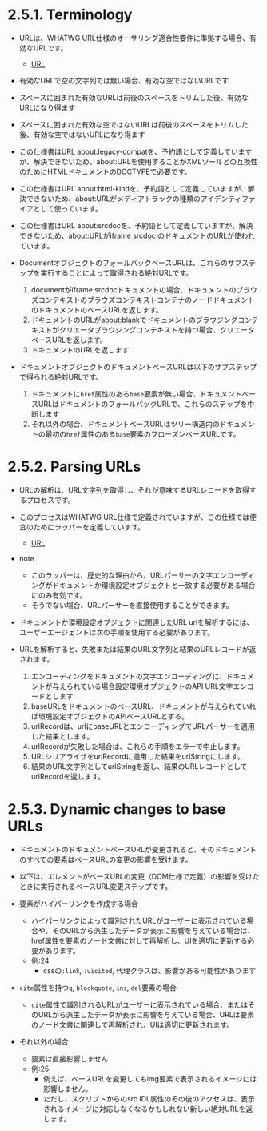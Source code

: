 # 2.5.1. Terminology

- URLは、WHATWG URL仕様のオーサリング適合性要件に準拠する場合、有効なURLです。
    - [URL](https://www.w3.org/TR/html/references.html#biblio-url)
- 有効なURLで空の文字列では無い場合、有効な空ではないURLです
- スペースに囲まれた有効なURLは前後のスペースをトリムした後、有効なURLになり得ます
- スペースに囲まれた有効な空ではないURLは前後のスペースをトリムした後、有効な空ではないURLになり得ます
- この仕様書はURL about:legacy-compatを、予約語として定義していますが、解決できないため、about:URLを使用することがXMLツールとの互換性のためにHTMLドキュメントのDOCTYPEで必要です。
- この仕様書はURL about:html-kindを、予約語として定義していますが、解決できないため、about:URLがメディアトラックの種類のアイデンティファイアとして使っています。
- この仕様書はURL about:srcdocを、予約語として定義していますが、解決できないため、about:URLがiframe srcdoc のドキュメントのURLが使われています。

- DocumentオブジェクトのフォールバックベースURLは、これらのサブステップを実行することによって取得される絶対URLです。
    1. documentがiframe srcdocドキュメントの場合、ドキュメントのブラウズコンテキストのブラウズコンテキストコンテナのノードドキュメントのドキュメントのベースURLを返します。
    2. ドキュメントのURLがabout:blankでドキュメントのブラウジングコンテキストがクリエータブラウジングコンテキストを持つ場合、クリエータベースURLを返します。
    3. ドキュメントのURLを返します

- ドキュメントオブジェクトのドキュメントベースURLは以下のサブステップで得られる絶対URLです。
    1. ドキュメントに`href`属性のある`base`要素が無い場合、ドキュメントベースURLはドキュメントのフォールバックURLで、これらのステップを中断します
    2. それ以外の場合、ドキュメントベースURLはツリー構造内のドキュメントの最初の`href`属性のある`base`要素のフローズンベースURLです。

# 2.5.2. Parsing URLs

- URLの解析は、URL文字列を取得し、それが意味するURLレコードを取得するプロセスです。
- このプロセスはWHATWG URL仕様で定義されていますが、この仕様では便宜のためにラッパーを定義しています。
    - [URL](https://www.w3.org/TR/html/references.html#biblio-url)

- note
    - このラッパーは、歴史的な理由から、URLパーサーの文字エンコーディングがドキュメントか環境設定オブジェクトと一致する必要がある場合にのみ有効です。
    - そうでない場合、URLパーサーを直接使用することができます。

- ドキュメントか環境設定オブジェクトに関連したURL urlを解析するには、ユーザーエージェントは次の手順を使用する必要があります。
- URLを解析すると、失敗または結果のURL文字列と結果のURLレコードが返されます。
    1. エンコーディングをドキュメントの文字エンコーディングに、ドキュメントが与えられている場合設定環境オブジェクトのAPI URL文字エンコードとします
    2. baseURLをドキュメントのベースURL、ドキュメントが与えられていれば環境設定オブジェクトのAPIベースURLとする。
    3. urlRecordは、urlにbaseURLとエンコーディングでURLパーサーを適用した結果とします。
    4. urlRecordが失敗した場合は、これらの手順をエラーで中止します。
    5. URLシリアライザをurlRecordに適用した結果をurlStringにします。
    6. 結果のURL文字列としてurlStringを返し、結果のURLレコードとしてurlRecordを返します。


# 2.5.3. Dynamic changes to base URLs

- ドキュメントのドキュメントベースURLが変更されると、そのドキュメントのすべての要素はベースURLの変更の影響を受けます。
- 以下は、エレメントがベースURLの変更（DOM仕様で定義）の影響を受けたときに実行されるベースURL変更ステップです。

- 要素がハイパーリンクを作成する場合
    - ハイパーリンクによって識別されたURLがユーザーに表示されている場合や、そのURLから派生したデータが表示に影響を与えている場合は、href属性を要素のノード文書に対して再解析し、UIを適切に更新する必要があります。
    - 例:24
        - cssの`:link`, `:visited`, 代理クラスは、影響がある可能性があります

- `cite`属性を持つ`q`, `blockquote`, `ins`, `del`要素の場合
    - `cite`属性で識別されるURLがユーザーに表示されている場合、またはそのURLから派生したデータが表示に影響を与えている場合、URLは要素のノード文書に関連して再解析され、UIは適切に更新されます。

- それ以外の場合
    - 要素は直接影響しません
    - 例:25
        - 例えば、ベースURLを変更してもimg要素で表示されるイメージには影響しません。
        - ただし、スクリプトからのsrc IDL属性のその後のアクセスは、表示されるイメージに対応しなくなるかもしれない新しい絶対URLを返します。
